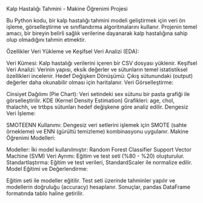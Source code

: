 Kalp Hastalığı Tahmini - Makine Öğrenimi Projesi

Bu Python kodu, bir kalp hastalığı tahmini modeli geliştirmek için veri ön işleme, görselleştirme ve sınıflandırma algoritmalarını kullanır. Projenin temel amacı, bir bireyin belirli sağlık verilerine dayanarak kalp hastalığına sahip olup olmadığını tahmin etmektir.

Özellikler
Veri Yükleme ve Keşifsel Veri Analizi (EDA):

Veri Kümesi: Kalp hastalığı verilerini içeren bir CSV dosyası yüklenir.
Keşifsel Veri Analizi: Verinin yapısı, eksik değerler ve sütunların temel istatistiksel özellikleri incelenir.
Hedef Değişken Dönüşümü: Çıkış sütunundaki (output) değerler daha okunabilir olması için haritalanır.
Veri Görselleştirme:

Cinsiyet Dağılımı (Pie Chart): Veri setindeki sex sütunu bir pasta grafiği ile görselleştirilir.
KDE (Kernel Density Estimation) Grafikleri: age, chol, thalachh, ve trtbps sütunları hedef değişkene göre analiz edilir.
Dengesiz Veri İşleme:

SMOTEENN Kullanımı: Dengesiz veri setlerini işlemek için SMOTE (sahte örnekleme) ve ENN (gürültü temizleme) kombinasyonu uygulanır.
Makine Öğrenimi Modelleri:

Modeller: İki model kullanılmıştır:
Random Forest Classifier
Support Vector Machine (SVM)
Veri Ayrımı: Eğitim ve test seti (%80 - %20) oluşturulur.
Standartlaştırma: Eğitim ve test verileri, StandardScaler ile normalize edilir.
Model Eğitimi ve Değerlendirme:

Eğitim seti ile modeller eğitilir.
Test seti üzerinde tahminler yapılır ve modellerin doğruluğu (accuracy) hesaplanır.
Sonuçlar, pandas DataFrame formatında tablo haline getirilir.
